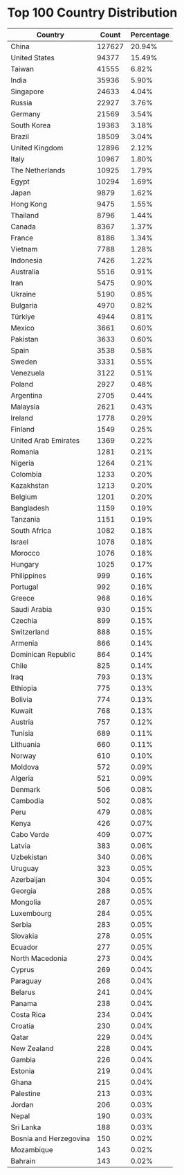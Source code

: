 # Top 100 Country Distribution
| Country | Count | Percentage |
|----|----|----|
| China | 127627 | 20.94% |
| United States | 94377 | 15.49% |
| Taiwan | 41555 | 6.82% |
| India | 35936 | 5.90% |
| Singapore | 24633 | 4.04% |
| Russia | 22927 | 3.76% |
| Germany | 21569 | 3.54% |
| South Korea | 19363 | 3.18% |
| Brazil | 18509 | 3.04% |
| United Kingdom | 12896 | 2.12% |
| Italy | 10967 | 1.80% |
| The Netherlands | 10925 | 1.79% |
| Egypt | 10294 | 1.69% |
| Japan | 9879 | 1.62% |
| Hong Kong | 9475 | 1.55% |
| Thailand | 8796 | 1.44% |
| Canada | 8367 | 1.37% |
| France | 8186 | 1.34% |
| Vietnam | 7788 | 1.28% |
| Indonesia | 7426 | 1.22% |
| Australia | 5516 | 0.91% |
| Iran | 5475 | 0.90% |
| Ukraine | 5190 | 0.85% |
| Bulgaria | 4970 | 0.82% |
| Türkiye | 4944 | 0.81% |
| Mexico | 3661 | 0.60% |
| Pakistan | 3633 | 0.60% |
| Spain | 3538 | 0.58% |
| Sweden | 3331 | 0.55% |
| Venezuela | 3122 | 0.51% |
| Poland | 2927 | 0.48% |
| Argentina | 2705 | 0.44% |
| Malaysia | 2621 | 0.43% |
| Ireland | 1778 | 0.29% |
| Finland | 1549 | 0.25% |
| United Arab Emirates | 1369 | 0.22% |
| Romania | 1281 | 0.21% |
| Nigeria | 1264 | 0.21% |
| Colombia | 1233 | 0.20% |
| Kazakhstan | 1213 | 0.20% |
| Belgium | 1201 | 0.20% |
| Bangladesh | 1159 | 0.19% |
| Tanzania | 1151 | 0.19% |
| South Africa | 1082 | 0.18% |
| Israel | 1078 | 0.18% |
| Morocco | 1076 | 0.18% |
| Hungary | 1025 | 0.17% |
| Philippines | 999 | 0.16% |
| Portugal | 992 | 0.16% |
| Greece | 968 | 0.16% |
| Saudi Arabia | 930 | 0.15% |
| Czechia | 899 | 0.15% |
| Switzerland | 888 | 0.15% |
| Armenia | 866 | 0.14% |
| Dominican Republic | 864 | 0.14% |
| Chile | 825 | 0.14% |
| Iraq | 793 | 0.13% |
| Ethiopia | 775 | 0.13% |
| Bolivia | 774 | 0.13% |
| Kuwait | 768 | 0.13% |
| Austria | 757 | 0.12% |
| Tunisia | 689 | 0.11% |
| Lithuania | 660 | 0.11% |
| Norway | 610 | 0.10% |
| Moldova | 572 | 0.09% |
| Algeria | 521 | 0.09% |
| Denmark | 506 | 0.08% |
| Cambodia | 502 | 0.08% |
| Peru | 479 | 0.08% |
| Kenya | 426 | 0.07% |
| Cabo Verde | 409 | 0.07% |
| Latvia | 383 | 0.06% |
| Uzbekistan | 340 | 0.06% |
| Uruguay | 323 | 0.05% |
| Azerbaijan | 304 | 0.05% |
| Georgia | 288 | 0.05% |
| Mongolia | 287 | 0.05% |
| Luxembourg | 284 | 0.05% |
| Serbia | 283 | 0.05% |
| Slovakia | 278 | 0.05% |
| Ecuador | 277 | 0.05% |
| North Macedonia | 273 | 0.04% |
| Cyprus | 269 | 0.04% |
| Paraguay | 268 | 0.04% |
| Belarus | 241 | 0.04% |
| Panama | 238 | 0.04% |
| Costa Rica | 234 | 0.04% |
| Croatia | 230 | 0.04% |
| Qatar | 229 | 0.04% |
| New Zealand | 228 | 0.04% |
| Gambia | 226 | 0.04% |
| Estonia | 219 | 0.04% |
| Ghana | 215 | 0.04% |
| Palestine | 213 | 0.03% |
| Jordan | 206 | 0.03% |
| Nepal | 190 | 0.03% |
| Sri Lanka | 188 | 0.03% |
| Bosnia and Herzegovina | 150 | 0.02% |
| Mozambique | 143 | 0.02% |
| Bahrain | 143 | 0.02% |
